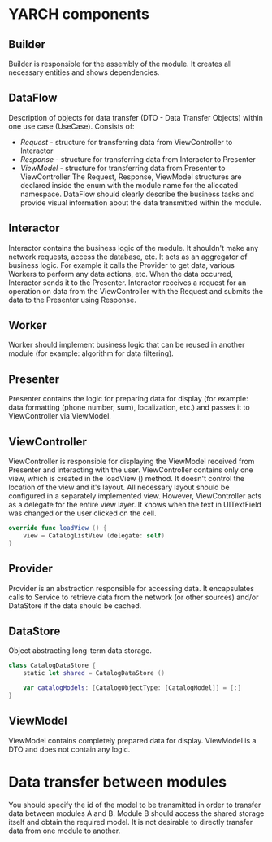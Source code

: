 # YARCH components

## Builder
Builder is responsible for the assembly of the module. It creates all necessary entities and shows dependencies.

## DataFlow
Description of objects for data transfer (DTO - Data Transfer Objects) within one use case (UseCase). Consists of:
* *Request* - structure for transferring data from ViewController to Interactor
* *Response* - structure for transferring data from Interactor to Presenter
* *ViewModel* - structure for transferring data from Presenter to ViewController
The Request, Response, ViewModel structures are declared inside the enum with the module name for the allocated namespace. DataFlow should clearly describe the business tasks and provide visual information about the data transmitted within the module.

## Interactor
Interactor contains the business logic of the module. It shouldn't make any network requests, access the database, etc. It acts as an aggregator of business logic. For example it calls the Provider to get data, various Workers to perform any data actions, etc. When the data occurred, Interactor sends it to the Presenter. Interactor receives a request for an operation on data from the ViewController with the Request and submits the data to the Presenter using Response.

## Worker
Worker should implement business logic that can be reused in another module (for example: algorithm for data filtering).

## Presenter
Presenter contains the logic for preparing data for display (for example: data formatting (phone number, sum), localization, etc.) and passes it to ViewController via ViewModel.

## ViewController
ViewController is responsible for displaying the ViewModel received from Presenter and interacting with the user. ViewController contains only one view, which is created in the loadView () method. It doesn't control the location of the view and it's layout. All necessary layout should be configured in a separately implemented view. However, ViewController acts as a delegate for the entire view layer. It knows when the text in UITextField was changed or the user clicked on the cell.

```swift
override func loadView () {
    view = CatalogListView (delegate: self)
}
```

## Provider
Provider is an abstraction responsible for accessing data. It encapsulates calls to Service to retrieve data from the network (or other sources) and/or DataStore if the data should be cached.

## DataStore
Object abstracting long-term data storage.

```swift
class CatalogDataStore {
    static let shared = CatalogDataStore ()

    var catalogModels: [CatalogObjectType: [CatalogModel]] = [:]
}
```

## ViewModel
ViewModel contains completely prepared data for display. ViewModel is a DTO and does not contain any logic.

# Data transfer between modules
You should specify the id of the model to be transmitted in order to transfer data between modules A and B. Module B should access the shared storage itself and obtain the required model. It is not desirable to directly transfer data from one module to another.